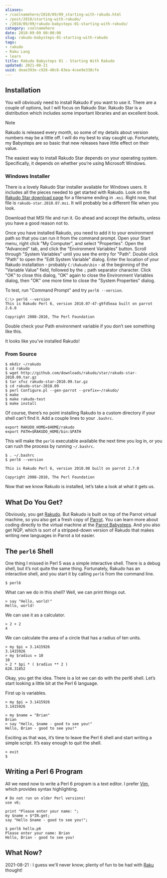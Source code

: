 ```yaml
---
aliases:
- /coolnamehere/2010/09/09_starting-with-rakudo.html
- /post/2010/starting-with-rakudo/
- /2010/09/09/rakudo-babysteps-01-starting-with-rakudo/
category: coolnamehere
date: 2010-09-09 00:00:00
slug: rakudo-babysteps-01-starting-with-rakudo
tags:
- rakudo
- Raku Lang
- learn
title: Rakudo Babysteps 01 - Starting With Rakudo
updated: 2021-08-21
uuid: deae393e-c926-40c6-83ea-4cee9e338cfe
---
```


## Installation

You will obviously need to install Rakudo if you want to use it. There
are a couple of options, but I will focus on Rakudo Star. Rakudo Star is
a distribution which includes some important libraries and an excellent
book.

<aside class="admonition note">
<p class="admonition-title">Note</p>

Rakudo is released every month, so some of my details about version
numbers may be a little off. I will do my best to stay caught up.
Fortunately, my Babysteps are so basic that new releases have little
effect on their value.

</aside>

The easiest way to install Rakudo Star depends on your operating system.
Specifically, it depends on whether you’re using Microsoft Windows.

### Windows Installer

There is a lovely Rakudo Star installer available for Windows users. It
includes all the pieces needed to get started with Rakudo. Look on the
[Rakudo Star download page](http://github.com/rakudo/star/downloads) for
a filename ending in `.msi`. Right now, that file is
`rakudo-star.2010.07.msi`. It will probably be a different file when you
look.

Download that MSI file and run it. Go ahead and accept the defaults,
unless you have a good reason not to.

Once you have installed Rakudo, you need to add it to your environment
path so that you can run it from the command prompt. Open your Start
menu, right click "My Computer", and select "Properties". Open the
"Advanced" tab, and click the "Environment Variables" button. Scroll
through "System Variables" until you see the entry for "Path". Double
click "Path" to open the "Edit System Variable" dialog. Enter the
location of your Rakudo installation - probably `C:\Rakudo\bin` - at the
beginning of the "Variable Value" field, followed by the `;` path
separator character. Click "OK" to close this dialog, "OK" again to
close the Environment Variables dialog, then "OK" one more time to close
the "System Properties" dialog.

To test, run "Command Prompt" and try `perl6 --version`.

    C:\> perl6 --version
    This is Rakudo Perl 6, version 2010.07-47-g9fd5eaa built on parrot 2.6.0

    Copyright 2008-2010, The Perl Foundation

Double check your Path environment variable if you don’t see something
like this.

It looks like you’ve installed Rakudo\!

### From Source

    $ mkdir ~/rakudo
    $ cd rakudo
    $ wget http://github.com/downloads/rakudo/star/rakudo-star-2010.09.tar.gz
    $ tar xfvz rakudo-star-2010.09.tar.gz
    $ cd rakudo-star-2010.09
    $ perl Configure.pl --gen-parrot --prefix=~/rakudo/
    $ make
    $ make rakudo-test
    $ make install

Of course, there’s no point installing Rakudo to a custom directory if
your shell can’t find it. Add a couple lines to your `.bashrc`.

    export RAKUDO_HOME=$HOME/rakudo
    export PATH=$RAKUDO_HOME/bin:$PATH

This will make the `perl6` executable available the next time you log
in, or you can rush the process by running `~/.bashrc`.

    $ . ~/.bashrc
    $ perl6 --version

    This is Rakudo Perl 6, version 2010.08 built on parrot 2.7.0

    Copyright 2008-2010, The Perl Foundation

Now that we know Rakudo is installed, let’s take a look at what it gets
us.

## What Do You Get?

Obviously, you get [Rakudo](http://rakudo.org). But Rakudo is built on
top of the Parrot virtual machine, so you also get a fresh copy of
[Parrot](/tags/parrot/). You can learn more about coding directly to the
virtual machine at the [Parrot
Babysteps](/post/2009/07/parrot-babysteps/). And you also get NQP, which
is sort of a stripped-down version of Rakudo that makes writing new
languages in Parrot a lot easier.

## The `perl6` Shell

One thing I missed in Perl 5 was a simple interactive shell. There is a
debug shell, but it’s not quite the same thing. Fortunately, Rakudo has
an interactive shell, and you start it by calling `perl6` from the
command line.

    $ perl6

What can we do in this shell? Well, we can print things out.

    > say "Hello, world!"
    Hello, world!

We can use it as a calculator.

    > 2 + 2
    4

We can calculate the area of a circle that has a radius of ten units.

    > my $pi = 3.1415926
    3.1415926
    > my $radius = 10
    10
    > 2 * $pi * ( $radius ** 2 )
    628.31852

Okay, you get the idea. There is a lot we can do with the perl6 shell.
Let’s start looking a little bit at the Perl 6 language.

First up is variables.

    > my $pi = 3.1415926
    3.1415926

    > my $name = "Brian"
    Brian
    > say "Hello, $name - good to see you!"
    Hello, Brian - good to see you!"

Exciting as that was, it’s time to leave the Perl 6 shell and start
writing a simple script. It’s easy enough to quit the shell.

    > exit
    $

## Writing a Perl 6 Program

All we need now to write a Perl 6 program is a text editor. I prefer
[Vim](/tags/vim/), which provides syntax highlighting.

```
# Do not run on older Perl versions!
use v6;

print "Please enter your name: ";
my $name = $*IN.get;
say "Hello $name - good to see you!";
```

    $ perl6 hello.p6
    Please enter your name: Brian
    Hello, Brian - good to see you!

## What Now?

<aside class="admonition">

2021-08-21
: I guess we'll never know; plenty of fun to be had with [Raku](/tags/raku-lang)
  thought!

</aside>